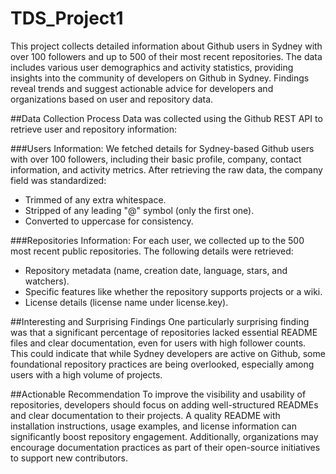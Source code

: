 # TDS_Project1

This project collects detailed information about Github users in Sydney with over 100 followers and up to 500 of their most recent repositories. The data includes various user demographics and activity statistics, providing insights into the community of developers on Github in Sydney. Findings reveal trends and suggest actionable advice for developers and organizations based on user and repository data.

##Data Collection Process
Data was collected using the Github REST API to retrieve user and repository information:

###Users Information: 
We fetched details for Sydney-based Github users with over 100 followers, including their basic profile, company, contact information, and activity metrics. After retrieving the raw data, the company field was standardized:

 - Trimmed of any extra whitespace.
 - Stripped of any leading "@" symbol (only the first one).
 - Converted to uppercase for consistency.

###Repositories Information: 
For each user, we collected up to the 500 most recent public repositories. The following details were retrieved:

 - Repository metadata (name, creation date, language, stars, and watchers).
 - Specific features like whether the repository supports projects or a wiki.
 - License details (license name under license.key).

##Interesting and Surprising Findings
One particularly surprising finding was that a significant percentage of repositories lacked essential README files and clear documentation, even for users with high follower counts. This could indicate that while Sydney developers are active on Github, some foundational repository practices are being overlooked, especially among users with a high volume of projects.

##Actionable Recommendation
To improve the visibility and usability of repositories, developers should focus on adding well-structured READMEs and clear documentation to their projects. A quality README with installation instructions, usage examples, and license information can significantly boost repository engagement. Additionally, organizations may encourage documentation practices as part of their open-source initiatives to support new contributors.
